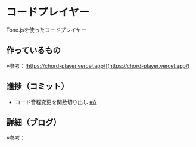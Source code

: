 # コードプレイヤー

Tone.jsを使ったコードプレイヤー

## 作っているもの

※参考：[https://chord-player.vercel.app/](https://chord-player.vercel.app/)

## 進捗（コミット）

- コード音程変更を関数切り出し [#8](https://github.com/ryo-i/next-app-started/issues/8)

## 詳細（ブログ）

※参考：[]()